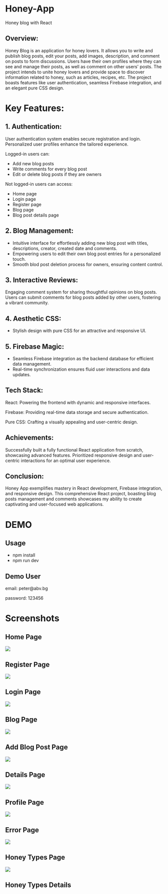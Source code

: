 # Honey-App
 Honey blog with React


<h2> Overview: </h2>
Honey Blog is an application for honey lovers. It allows you to write and publish blog posts, edit your posts, add images, description, and comment on posts to form discussions. Users have their own profiles where they can see and manage their posts, as well as comment on other users' posts. The project intends to unite honey lovers and provide space to discover information related to honey, such as articles, recipes, etc. The project boasts features like user authentication, seamless Firebase integration, and an elegant pure CSS design.

<h1>Key Features:</h1>
<h2> 1. Authentication:   </h2>
User authentication system enables secure registration and login.
Personalized user profiles enhance the tailored experience.
<p> Logged-in users can: </p>
<ul> 
  <li> Add new blog posts </li>
  <li> Write comments for every blog post</li>
  <li> Edit or delete blog posts if they are owners</li>
</ul>
<p> Not logged-in users can access: </p>
<ul> 
  <li> Home page </li>
  <li> Login page </li>
  <li> Register page</li>
  <li> Blog page </li>
  <li> Blog post details page </li>
</ul>

<h2> 2. Blog Management: </h2>
<ul>
  <li>Intuitive interface for effortlessly adding new blog post with titles, descriptions, creator, created date and comments. </li>
  <li> Empowering users to edit their own blog post entries for a personalized touch. </li>
  <li>Smooth blod post deletion process for owners, ensuring content control. </li>
</ul>
<h2> 3. Interactive Reviews:   </h2>
Engaging comment system for sharing thoughtful opinions on blog posts.
Users can submit comments for blog posts added by other users, fostering a vibrant community.
<h2> 4. Aesthetic CSS: </h2>
<ul>
  <li> Stylish design with pure CSS for an attractive and responsive UI. </li>
</ul>
<h2> 5. Firebase Magic:  </h2>
<ul> 
<li>Seamless Firebase integration as the backend database for efficient data management. </li>
<li> Real-time synchronization ensures fluid user interactions and data updates.</li>
</ul>

<h2> Tech Stack:  </h2>
<p> React: Powering the frontend with dynamic and responsive interfaces.  </p>
<p> Firebase: Providing real-time data storage and secure authentication.    </p>
<p> Pure CSS: Crafting a visually appealing and user-centric design. </p>
<h2> Achievements:  </h2>
Successfully built a fully functional React application from scratch, showcasing advanced features.
Prioritized responsive design and user-centric interactions for an optimal user experience.
<h2>Conclusion:</h2>
Honey App exemplifies mastery in React development, Firebase integration, and responsive design. This comprehensive React project, boasting blog posts management and comments showcases my ability to create captivating and user-focused web applications.

<h1> DEMO </h1>
<h2> Usage </h2>
  <ul>
    <li>npm install</li>
    <li>npm run dev</li>
  </ul>
<h2> Demo User </h2>
<p> email: peter@abv.bg </p>
<p> password: 123456</p>

<h1> Screenshots </h1>
<h2> Home Page </h2>
<img src="https://github.com/BDukov/Honey-App/assets/107854265/2c76b494-2859-4c1e-92be-f25ef597a00b"> </img>
<h2>Register Page</h2>
<img src="https://github.com/BDukov/Honey-App/assets/107854265/73512b6c-2181-4009-a0ef-0d1cd3f9b7bd"></img>
<h2>Login Page</h2>
<img src="https://github.com/BDukov/Honey-App/assets/107854265/46152b6e-afca-400b-9434-9d357eaf037a"></img>
<h2>Blog Page</h2>
<img src="https://github.com/BDukov/Honey-App/assets/107854265/ecdf11a7-45a8-407f-98a8-7ae07b6574cb"></img>
<h2>Add Blog Post Page</h2>
<img src="https://github.com/BDukov/Honey-App/assets/107854265/8b58e225-33ee-4dba-866b-78c83c0dd89a"></img>
<h2>Details Page</h2>
<img src="https://github.com/BDukov/Honey-App/assets/107854265/a7f474ee-2e78-4a47-ac62-50227a4a6531"></img>
<h2>Profile Page</h2>
<img src="https://github.com/BDukov/Honey-App/assets/107854265/2bd62670-f255-4dba-ac07-6882abb7db7c"></img>
<h2>Error Page</h2>
<img src="https://github.com/BDukov/Honey-App/assets/107854265/bbbe5094-3223-43b0-b8b8-8e55f0fc2bf8"></img>
<h2>Honey Types Page</h2>
<img src="https://github.com/BDukov/Honey-App/assets/107854265/3877b5f3-cbff-4e0c-af77-fdb0a62c5fdf"></img>
<h2>Honey Types Details</h2>
<img src-"https://github.com/BDukov/Honey-App/assets/107854265/84f4772a-4e8a-4303-be43-39bd9f112b32"></img>
